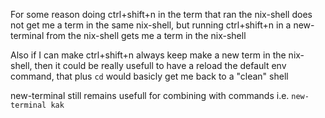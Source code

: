 For some reason doing ctrl+shift+n in the term that ran the nix-shell does not get me a term in the same nix-shell,
but running ctrl+shift+n in a new-terminal from the nix-shell gets me a term in the nix-shell

Also if I can make ctrl+shift+n always keep make a new term in the nix-shell,
then it could be really usefull to have a reload the default env command,
that plus `cd` would basicly get me back to a "clean" shell

new-terminal still remains usefull for combining with commands i.e. `new-terminal kak`
